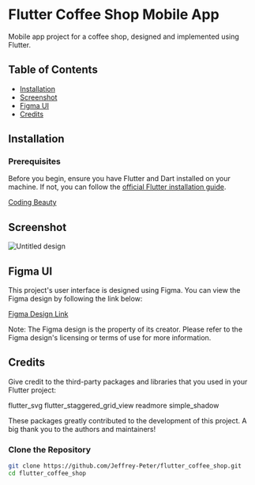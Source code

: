 # Flutter Coffee Shop Mobile App

Mobile app project for a coffee shop, designed and implemented using Flutter.

## Table of Contents
- [Installation](#installation)
- [Screenshot](#usage)
- [Figma UI](#figma-ui)
- [Credits](#credits)

## Installation


### Prerequisites

Before you begin, ensure you have Flutter and Dart installed on your machine. If not, you can follow the [official Flutter installation guide](https://flutter.dev/docs/get-started/install).

<a href="https://api.codingbeautydev.com" target="_blank">Coding Beauty</a>
## Screenshot
![Untitled design](https://github.com/jeffrey-peter/flutter_coffee_shop/assets/158720910/4768d1ce-7e0e-47b0-9755-55b44eae7407)

## Figma UI
This project's user interface is designed using Figma. You can view the Figma design by following the link below:

[Figma Design Link](https://www.figma.com/community/file/1116708627748807811)
<script src='https://cdn.jsdelivr.net/gh/eddymens/markdown-external-link-script@v2.0.0/main.min.js'></script>

Note:
The Figma design is the property of its creator. Please refer to the Figma design's licensing or terms of use for more information.

## Credits
Give credit to the third-party packages and libraries that you used in your Flutter project:

flutter_svg
flutter_staggered_grid_view
readmore
simple_shadow

These packages greatly contributed to the development of this project. A big thank you to the authors and maintainers!


### Clone the Repository

```bash
git clone https://github.com/Jeffrey-Peter/flutter_coffee_shop.git
cd flutter_coffee_shop


